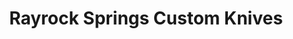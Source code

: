 ---
title: "Rayrock Springs Custom Knives"
url: /leavenworth/rayrock-springs-custom-knives/
shop: Andenken
---
